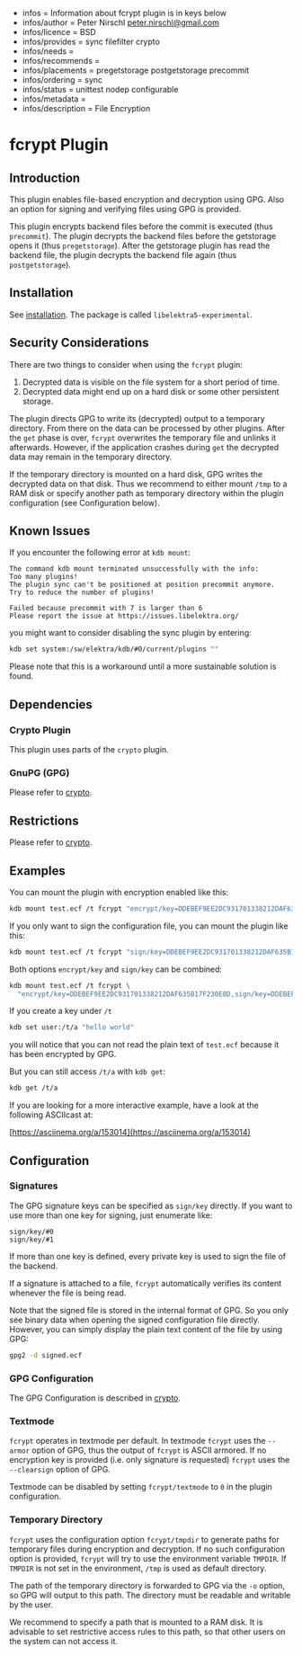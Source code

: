 - infos = Information about fcrypt plugin is in keys below
- infos/author = Peter Nirschl <peter.nirschl@gmail.com>
- infos/licence = BSD
- infos/provides = sync filefilter crypto
- infos/needs =
- infos/recommends =
- infos/placements = pregetstorage postgetstorage precommit
- infos/ordering = sync
- infos/status = unittest nodep configurable
- infos/metadata =
- infos/description = File Encryption

# fcrypt Plugin

## Introduction

This plugin enables file-based encryption and decryption using GPG.
Also an option for signing and verifying files using GPG is provided.

This plugin encrypts backend files before the commit is executed (thus `precommit`).
The plugin decrypts the backend files before the getstorage opens it (thus `pregetstorage`).
After the getstorage plugin has read the backend file, the plugin decrypts the backend file again (thus `postgetstorage`).

## Installation

See [installation](/doc/INSTALL.md).
The package is called `libelektra5-experimental`.

## Security Considerations

There are two things to consider when using the `fcrypt` plugin:

1. Decrypted data is visible on the file system for a short period of time.
2. Decrypted data might end up on a hard disk or some other persistent storage.

The plugin directs GPG to write its (decrypted) output to a temporary directory.
From there on the data can be processed by other plugins.
After the `get` phase is over, `fcrypt` overwrites the temporary file and unlinks it afterwards.
However, if the application crashes during `get` the decrypted data may remain in the temporary directory.

If the temporary directory is mounted on a hard disk, GPG writes the decrypted data on that disk.
Thus we recommend to either mount `/tmp` to a RAM disk or specify another path as temporary directory within the plugin configuration
(see Configuration below).

## Known Issues

If you encounter the following error at `kdb mount`:

```
The command kdb mount terminated unsuccessfully with the info:
Too many plugins!
The plugin sync can't be positioned at position precommit anymore.
Try to reduce the number of plugins!

Failed because precommit with 7 is larger than 6
Please report the issue at https://issues.libelektra.org/
```

you might want to consider disabling the sync plugin by entering:

```sh
kdb set system:/sw/elektra/kdb/#0/current/plugins ""
```

Please note that this is a workaround until a more sustainable solution is found.

## Dependencies

### Crypto Plugin

This plugin uses parts of the `crypto` plugin.

### GnuPG (GPG)

Please refer to [crypto](../crypto/).

## Restrictions

Please refer to [crypto](../crypto/).

## Examples

You can mount the plugin with encryption enabled like this:

```sh
kdb mount test.ecf /t fcrypt "encrypt/key=DDEBEF9EE2DC931701338212DAF635B17F230E8D"
```

If you only want to sign the configuration file, you can mount the plugin like this:

```sh
kdb mount test.ecf /t fcrypt "sign/key=DDEBEF9EE2DC931701338212DAF635B17F230E8D"
```

Both options `encrypt/key` and `sign/key` can be combined:

```sh
kdb mount test.ecf /t fcrypt \
  "encrypt/key=DDEBEF9EE2DC931701338212DAF635B17F230E8D,sign/key=DDEBEF9EE2DC931701338212DAF635B17F230E8D"
```

If you create a key under `/t`

```sh
kdb set user:/t/a "hello world"
```

you will notice that you can not read the plain text of `test.ecf` because it has been encrypted by GPG.

But you can still access `/t/a` with `kdb get`:

```sh
kdb get /t/a
```

If you are looking for a more interactive example, have a look at the following ASCIIcast at:

[https://asciinema.org/a/153014](https://asciinema.org/a/153014)

## Configuration

### Signatures

The GPG signature keys can be specified as `sign/key` directly.
If you want to use more than one key for signing, just enumerate like:

```
sign/key/#0
sign/key/#1
```

If more than one key is defined, every private key is used to sign the file of the backend.

If a signature is attached to a file, `fcrypt` automatically verifies its content whenever the file is being read.

Note that the signed file is stored in the internal format of GPG.
So you only see binary data when opening the signed configuration file directly.
However, you can simply display the plain text content of the file by using GPG:

```sh
gpg2 -d signed.ecf
```

### GPG Configuration

The GPG Configuration is described in [crypto](../crypto/).

### Textmode

`fcrypt` operates in textmode per default. In textmode `fcrypt` uses the `--armor` option of GPG, thus the
output of `fcrypt` is ASCII armored. If no encryption key is provided (i.e. only signature is requested)
`fcrypt` uses the `--clearsign` option of GPG.

Textmode can be disabled by setting `fcrypt/textmode` to `0` in the plugin configuration.

### Temporary Directory

`fcrypt` uses the configuration option `fcrypt/tmpdir` to generate paths for temporary files during encryption and decryption.
If no such configuration option is provided, `fcrypt` will try to use the environment variable `TMPDIR`.
If `TMPDIR` is not set in the environment, `/tmp` is used as default directory.

The path of the temporary directory is forwarded to GPG via the `-o` option, so GPG will output to this path.
The directory must be readable and writable by the user.

We recommend to specify a path that is mounted to a RAM disk.
It is advisable to set restrictive access rules to this path, so that other users on the system can not access it.
